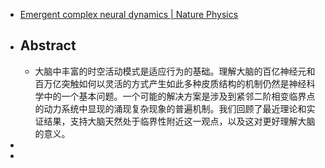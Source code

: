 - [Emergent complex neural dynamics | Nature Physics](https://www.nature.com/articles/nphys1803)
- ## Abstract
	- 大脑中丰富的时空活动模式是适应行为的基础。理解大脑的百亿神经元和百万亿突触如何以灵活的方式产生如此多种皮质结构的机制仍然是神经科学中的一个基本问题。一个可能的解决方案是涉及到紧邻二阶相变临界点的动力系统中显现的涌现复杂现象的普遍机制。我们回顾了最近理论和实证结果，支持大脑天然处于临界性附近这一观点，以及这对更好理解大脑的意义。
-
-